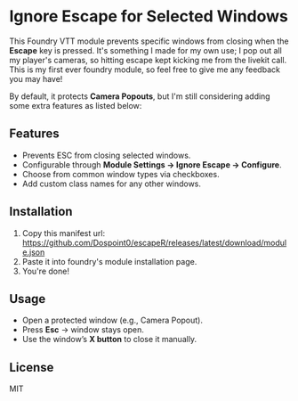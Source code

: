 # Ignore Escape for Selected Windows

This Foundry VTT module prevents specific windows from closing when the **Escape** key is pressed. It's something I made for my own use; I pop out all my player's cameras, so hitting escape kept kicking me from the livekit call. This is my first ever foundry module, so feel free to give me any feedback you may have! 

By default, it protects **Camera Popouts**, but I'm still considering adding some extra features as listed below:
## Features
- Prevents ESC from closing selected windows.  
- Configurable through **Module Settings → Ignore Escape → Configure**.  
- Choose from common window types via checkboxes.  
- Add custom class names for any other windows.

## Installation
1. Copy this manifest url: https://github.com/Dospoint0/escapeR/releases/latest/download/module.json
2. Paste it into foundry's module installation page.
3. You're done!

## Usage
- Open a protected window (e.g., Camera Popout).  
- Press **Esc** → window stays open.  
- Use the window’s **X button** to close it manually.  

## License
MIT
